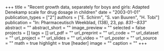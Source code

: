 +++
title = "Recent growth data, separately for boys and girls: Adapted Denekamp scale for drug dosage in children"
date = "2003-01-01"
publication_types = ["2"]
authors = ["E. Schirm", "S. van Buuren", "H. Tobi"]
publication = "In: Pharmaceutisch Weekblad, (138), 23, _pp. 831--833_"
abstract = ""
abstract_short = ""
image_preview = ""
selected = false
projects = []
tags = []
url_pdf = ""
url_preprint = ""
url_code = ""
url_dataset = ""
url_project = ""
url_slides = ""
url_video = ""
url_poster = ""
url_source = ""
math = true
highlight = true
[header]
image = ""
caption = ""
+++
